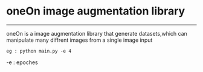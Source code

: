 # oneOn image augmentation library
-------------------------------
oneOn is a image augmentation library that generate datasets,which can manipulate many diffrent images from a single image input


```eg : python main.py -e 4 ```

-e : epoches 
